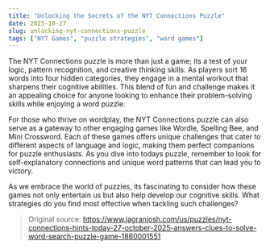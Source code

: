 ```yaml
---
title: "Unlocking the Secrets of the NYT Connections Puzzle"
date: 2025-10-27
slug: unlocking-nyt-connections-puzzle
tags: ["NYT Games", "puzzle strategies", "word games"]
---
```

The NYT Connections puzzle is more than just a game; its a test of your logic, pattern recognition, and creative thinking skills. As players sort 16 words into four hidden categories, they engage in a mental workout that sharpens their cognitive abilities. This blend of fun and challenge makes it an appealing choice for anyone looking to enhance their problem-solving skills while enjoying a word puzzle.

For those who thrive on wordplay, the NYT Connections puzzle can also serve as a gateway to other engaging games like Wordle, Spelling Bee, and Mini Crossword. Each of these games offers unique challenges that cater to different aspects of language and logic, making them perfect companions for puzzle enthusiasts. As you dive into todays puzzle, remember to look for self-explanatory connections and unique word patterns that can lead you to victory.

As we embrace the world of puzzles, its fascinating to consider how these games not only entertain us but also help develop our cognitive skills. What strategies do you find most effective when tackling such challenges?
> Original source: https://www.jagranjosh.com/us/puzzles/nyt-connections-hints-today-27-october-2025-answers-clues-to-solve-word-search-puzzle-game-1860001551